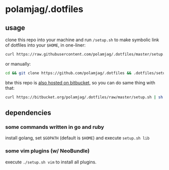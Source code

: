 # polamjag/.dotfiles

## usage

clone this repo into your machine and run `/setup.sh` to make symbolic link of dotfiles into your `$HOME`, in one-liner:

```sh
curl https://raw.githubusercontent.com/polamjag/.dotfiles/master/setup.sh | sh
```

or manually:

```sh
cd && git clone https://github.com/polamjag/.dotfiles && .dotfiles/setup.sh
```

btw this repo is [also hosted on bitbucket](https://bitbucket.org/polamjag/.dotfiles), so you can do same thing with that:

```sh
curl https://bitbucket.org/polamjag/.dotfiles/raw/master/setup.sh | sh
```


## dependencies

### some commands written in go and ruby

install golang, set `$GOPATH` (default is `$HOME`) and execute `setup.sh lib`

### some vim plugins (w/ NeoBundle)

execute `./setup.sh vim` to install all plugins.
